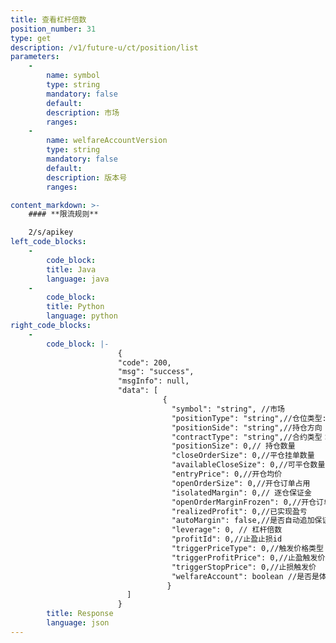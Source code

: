 ```yaml
---
title: 查看杠杆倍数
position_number: 31
type: get
description: /v1/future-u/ct/position/list
parameters:
    -
        name: symbol
        type: string
        mandatory: false
        default:
        description: 市场
        ranges:
    -
        name: welfareAccountVersion
        type: string
        mandatory: false
        default:
        description: 版本号
        ranges:

content_markdown: >-
    #### **限流规则**

    2/s/apikey
left_code_blocks:
    -
        code_block:
        title: Java
        language: java
    -
        code_block:
        title: Python
        language: python
right_code_blocks:
    -
        code_block: |-
                        {
                        "code": 200,
                        "msg": "success",
                        "msgInfo": null,
                        "data": [
                                  {
                                    "symbol": "string", //市场
                                    "positionType": "string",//仓位类型:CROSSED(全仓);ISOLATED(逐仓)
                                    "positionSide": "string",//持仓方向
                                    "contractType": "string",//合约类型：PERPETUAL(永续合约)、PREDICT(预测合约)
                                    "positionSize": 0,// 持仓数量
                                    "closeOrderSize": 0,//平仓挂单数量
                                    "availableCloseSize": 0,//可平仓数量
                                    "entryPrice": 0,//开仓均价
                                    "openOrderSize": 0,//开仓订单占用
                                    "isolatedMargin": 0,// 逐仓保证金
                                    "openOrderMarginFrozen": 0,//开仓订单保证金占用
                                    "realizedProfit": 0,//已实现盈亏
                                    "autoMargin": false,//是否自动追加保证金
                                    "leverage": 0, // 杠杆倍数
                                    "profitId": 0,//止盈止损id
                                    "triggerPriceType": 0,//触发价格类型 1、指数价格 2：标记价格（合理价格）；3：最新价
                                    "triggerProfitPrice": 0,//止盈触发价
                                    "triggerStopPrice": 0,//止损触发价
                                    "welfareAccount": boolean //是否是体验金账户
                                   }
                          ]
                        }
        title: Response
        language: json
---
```

